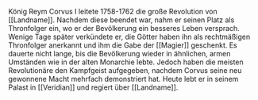 König Reym Corvus I leitete 1758-1762 die große Revolution von [[Landname]]. Nachdem diese beendet war, nahm er seinen Platz als Thronfolger ein, wo er der Bevölkerung ein besseres Leben versprach. Wenige Tage später verkündete er, die Götter haben ihn als rechtmäßigen Thronfolger anerkannt und ihm die Gabe der [[Magier]] geschenkt. Es dauerte nicht lange, bis die Bevölkerung wieder in ähnlichen, armen Umständen wie in der alten Monarchie lebte. Jedoch haben die meisten Revolutionäre den Kampfgeist aufgegeben, nachdem Corvus seine neu gewonnene Macht mehrfach demonstriert hat. 
Heute lebt er in seinem Palast in [[Veridian]] und regiert über [[Landname]].